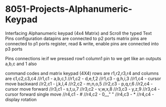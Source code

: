 # 8051-Projects-Alphanumeric-Keypad
Interfacing Alphanumeric keypad (4x4 Matrix) and Scroll the typed Text
Pins configuration
  datapins are connected to p2 ports 
  matrix pins are connected to p1 ports
  register, read & write, enable pins are connected into p3 ports
  
Pins connections
  ie:if we pressed row1 column1 pin to we get like an outputs a,b,c and 1 also
  
command codes and matrix keypad (4X4)
  rows are r1,r2,r3,r4 and columns are c1,c2,c3,c4
  //r1,c1 - a,b,c,1   //r1,c2 - d,e,f,2   //r1,c3 - g,h,i,3   //r1,c4 - cursor move backward
  //r2,c1 - j,k,l,4   //r2,c2 - m,n,o,5   //r2,c3 - p,q,r,6   //r2,c4 - cursor move forward
  //r3,c1 - s,t,u,7   //r3,c2 - v,w,x,8   //r3,c3 - y,z,9     //r3,c4 - cursor forward single move 
  //r4,c1 - #         //r4,c2 - 0,_," "   //r4,c3 - *         //r4,c4 - display rotation
